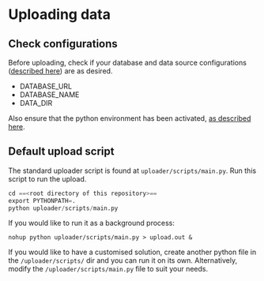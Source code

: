 # Uploading data

## Check configurations

Before uploading, check if your database and data source configurations ([described here](/uploading/setup/#configurations)) are as desired.

- DATABASE_URL
- DATABASE_NAME
- DATA_DIR

Also ensure that the python environment has been activated, [as described here](/uploading/setup/#uploader-scripts).


## Default upload script

The standard uploader script is found at `uploader/scripts/main.py`. Run this script to run the upload.

``` py
cd ==<root directory of this repository>==
export PYTHONPATH=.
python uploader/scripts/main.py
```

If you would like to run it as a background process:

```
nohup python uploader/scripts/main.py > upload.out &
```

If you would like to have a customised solution, create another python file in the `/uploader/scripts/` dir and you can run it on its own. Alternatively, modify the `/uploader/scripts/main.py` file to suit your needs.
